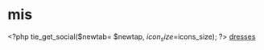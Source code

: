 mis
===

&lt;?php tie_get_social($newtab= $newtap, $icon_size=$icons_size); ?> <a href="http://www.missdress.org">dresses</a>

